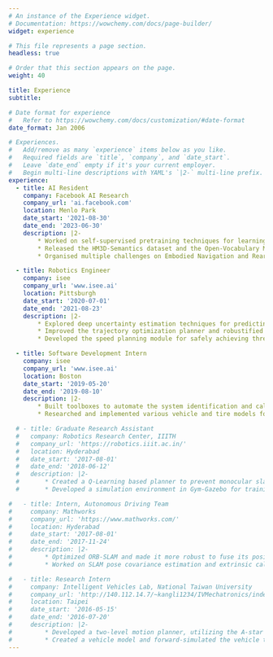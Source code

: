 ```yaml
---
# An instance of the Experience widget.
# Documentation: https://wowchemy.com/docs/page-builder/
widget: experience

# This file represents a page section.
headless: true

# Order that this section appears on the page.
weight: 40

title: Experience
subtitle:

# Date format for experience
#   Refer to https://wowchemy.com/docs/customization/#date-format
date_format: Jan 2006

# Experiences.
#   Add/remove as many `experience` items below as you like.
#   Required fields are `title`, `company`, and `date_start`.
#   Leave `date_end` empty if it's your current employer.
#   Begin multi-line descriptions with YAML's `|2-` multi-line prefix.
experience:
  - title: AI Resident
    company: Facebook AI Research
    company_url: 'ai.facebook.com'
    location: Menlo Park
    date_start: '2021-08-30'
    date_end: '2023-06-30'
    description: |2-
        * Worked on self-supervised pretraining techniques for learning useful representations for embodied agents. 
        * Released the HM3D-Semantics dataset and the Open-Vocabulary Mobile Manipulation benchmark based of Habitat Simulator.
        * Organised multiple challenges on Embodied Navigation and Rearrangement in CVPR and NeurIPS.

  - title: Robotics Engineer
    company: isee
    company_url: 'www.isee.ai'
    location: Pittsburgh
    date_start: '2020-07-01'
    date_end: '2021-08-23'
    description: |2-
        * Explored deep uncertainty estimation techniques for predicting the closed loop tracking performance of an autonomous vehicle controller. Estimated the collision probability of the AV with respect to obstacles in an occupancy grid.
        * Improved the trajectory optimization planner and robustified its collision checking. This led to an increased confidence in its performance and resulted in its deployment on the AV.
        * Developed the speed planning module for safely achieving three-fold increase in the operating speed of the AV.        

  - title: Software Development Intern
    company: isee
    company_url: 'www.isee.ai'
    location: Boston
    date_start: '2019-05-20'
    date_end: '2019-08-10'
    description: |2-
        * Built toolboxes to automate the system identification and calibration procedure of Isee’s vehicles.
        * Researched and implemented various vehicle and tire models for control application in AVs.

  # - title: Graduate Research Assistant
  #   company: Robotics Research Center, IIITH
  #   company_url: 'https://robotics.iiit.ac.in/'
  #   location: Hyderabad
  #   date_start: '2017-08-01'
  #   date_end: '2018-06-12'
  #   description: |2-
  #       * Created a Q-Learning based planner to prevent monocular slam failure on non-holonomic robots.
  #       * Developed a simulation environment in Gym-Gazebo for training, with Navigation Stack for planning and ORB-SLAM for perception and localization.

#   - title: Intern, Autonomous Driving Team
#     company: Mathworks
#     company_url: 'https://www.mathworks.com/'
#     location: Hyderabad
#     date_start: '2017-08-01'
#     date_end: '2017-11-24'
#     description: |2-
#         * Optimized ORB-SLAM and made it more robust to fuse its position output with RTK-GPS, IMU & Wheel Encoder data using an EKF.
#         * Worked on SLAM pose covariance estimation and extrinsic calibration of IMU and cameras        

#   - title: Research Intern
#     company: Intelligent Vehicles Lab, National Taiwan University
#     company_url: 'http://140.112.14.7/~kangli1234/IVMechatronics/index.html'
#     location: Taipei
#     date_start: '2016-05-15'
#     date_end: '2016-07-20'
#     description: |2-
#         * Developed a two-level motion planner, utilizing the A-star (A*) and Rapidly-exploring Random Tree (RRT) algorithm, on a local map built using laser scanners for an electric golf cart.
#         * Created a vehicle model and forward-simulated the vehicle trajectory using Pure Pursuit steering controller and Proportional-Integral (PI) speed controller.
---
```

